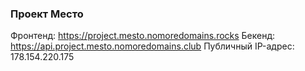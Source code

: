 ### Проект Место                   
Фронтенд: https://project.mesto.nomoredomains.rocks
Бекенд: https://api.project.mesto.nomoredomains.club
Публичный IP-адрес: 178.154.220.175 
